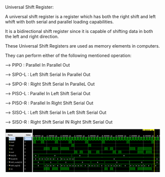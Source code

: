 Universal Shift Register: 

A universal shift register is a register which has both the right shift and left whift with both serial and parallel loading capabilities. 

It is a bidirectional shift register since it is capable of shifting data in both the left and right direction. 

These Universal Shift Registers are used as memory elements in computers. 

They can perform either of the following mentioned operation: 

--> PIPO    : Parallel In Parallel Out

--> SIPO-L  : Left Shift Serial In Parallel Out

--> SIPO-R  : Right Shift Serial In ParalleL Out

--> PISO-L  : Parallel In Left Shift Serial Out

--> PISO-R  : Parallel In Right Shift Serial Out

--> SISO-L  : Left Shift Serial In Left Shift Serial Out

--> SISO-R  : Right Shift Serial IN Right Shift Serial Out

![Output Waveform](universal_shift_register_output_waveform.png)
